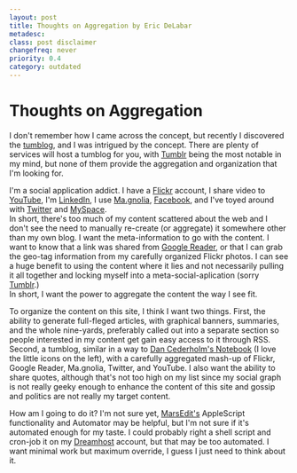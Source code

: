 ```yaml
---
layout: post
title: Thoughts on Aggregation by Eric DeLabar
metadesc: 
class: post disclaimer
changefreq: never
priority: 0.4
category: outdated
---
```

# Thoughts on Aggregation

I don't remember how I came across the concept, but recently I discovered the [tumblog](http://en.wikipedia.org/wiki/Tumblog), 
and I was intrigued by the concept.  There are plenty of services will host a tumblog for you, with 
[Tumblr](http://www.tumblr.com/) being the most notable in my mind, but none of them provide the aggregation and 
organization that I'm looking for.

I'm a social application addict.  I have a <a href="http://www.flickr.com/photos/ericdelabar/" rel="me">Flickr</a> 
account, I share video to <a href="http://www.youtube.com/user/edelabar" rel="me">YouTube</a>, I'm 
<a href="http://www.linkedin.com/in/ericdelabar" rel="me">LinkedIn</a>, I use 
<a href="http://ma.gnolia.com/people/edelabar" rel="me">Ma.gnolia</a>, 
<a href="http://www.facebook.com/profile.php?id=836750561" rel="me">Facebook</a>, and I've toyed around with 
<a href="http://twitter.com/edelabar" rel="me">Twitter</a> and <a href="http://www.myspace.com/ericdelabar" rel="me">MySpace</a>.  
In short, there's too much of my content scattered about the web and I don't see the need to manually re-create (or aggregate) it 
somewhere other than my own blog.  I want the meta-information to go with the content.  I want to know that a link was shared 
from <a href="http://www.google.com/reader/shared/08515370998433803941" rel="me">Google Reader</a>, or that I can grab the 
geo-tag information from my carefully organized Flickr photos.  I can see a huge benefit to using the content where it lies 
and not necessarily pulling it all together and locking myself into a meta-social-aplication (sorry [Tumblr](http://www.tumblr.com/).)  
In short, I want the power to aggregate the content the way I see fit.

To organize the content on this site, I think I want two things.  First, the ability to generate full-fleged articles, with 
graphical banners, summaries, and the whole nine-yards, preferably called out into a separate section so people interested 
in my content get gain easy access to it through RSS.  Second, a tumblog, similar in a way to 
[Dan Cederholm's Notebook](http://www.simplebits.com/notebook/) (I love the little icons on the left), with a carefully 
aggregated mash-up of Flickr, Google Reader, Ma.gnolia, Twitter, and YouTube.  I also want the ability to share quotes, 
although that's not too high on my list since my social graph is not really geeky enough to enhance the content of this 
site and gossip and politics are not really my target content.

How am I going to do it?  I'm not sure yet, [MarsEdit's](http://www.red-sweater.com/marsedit/) AppleScript functionality 
and Automator may be helpful, but I'm not sure if it's automated enough for my taste.  I could probably right a shell 
script and cron-job it on my [Dreamhost](http://www.dreamhost.com/r.cgi?146279) account, but that may be too automated. 
I want minimal work but maximum override, I guess I just need to think about it.